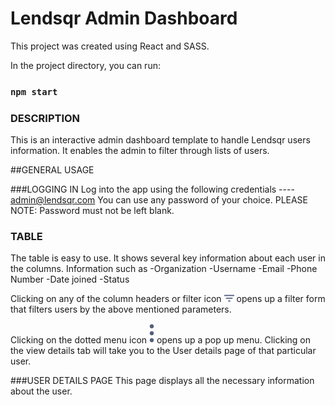 # Lendsqr Admin Dashboard

This project was created using React and SASS.


In the project directory, you can run:

### `npm start`

### DESCRIPTION
This is an interactive admin dashboard template to handle Lendsqr users information. 
It enables the admin to filter through lists of users.

##GENERAL USAGE

###LOGGING IN
Log into the app using the following credentials ---- admin@lendsqr.com
You can use any password of your choice. 
PLEASE NOTE: Password must not be left blank.

### TABLE
The table is easy to use. It shows several key information about each user in the columns.
Information such as
-Organization
-Username
-Email
-Phone Number
-Date joined
-Status

Clicking on any of the column headers or filter icon ![filter icon](./src/assets/arrowDown.png) opens up a filter form that filters users by the above mentioned parameters.

Clicking on the dotted menu icon ![menu icon](./src/assets/more.svg) opens up a pop up menu. Clicking on the view 
details tab will take you to the User details page of that particular user.


###USER DETAILS PAGE
This page displays all the necessary information about the user. 



